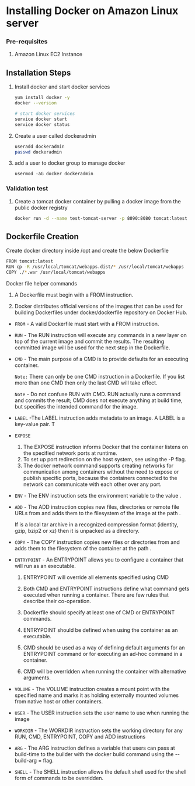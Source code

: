 # Installing Docker on Amazon Linux server

### Pre-requisites
1. Amazon Linux EC2 Instance

## Installation Steps

1. Install docker and start docker services
   ```sh 
   yum install docker -y
   docker --version 
   
   # start docker services
   service docker start
   service docker status
   ```
1. Create a user called dockeradmin
   ```sh
   useradd dockeradmin
   passwd dockeradmin
   ```
1. add a user to docker group to manage docker
   ```
   usermod -aG docker dockeradmin
   ```
### Validation test
1. Create a tomcat docker container by pulling a docker image from the public docker registry
   ```sh
   docker run -d --name test-tomcat-server -p 8090:8080 tomcat:latest
   ```


## Dockerfile Creation

Create docker directory inside /opt and create the below Dockerfile

```sh
FROM tomcat:latest
RUN cp -R /usr/local/tomcat/webapps.dist/* /usr/local/tomcat/webapps
COPY ./*.war /usr/local/tomcat/webapps
```
Docker file helper commands

1. A Dockerfile must begin with a FROM instruction.

2. Docker distributes official versions of the images that can be used for building Dockerfiles under docker/dockerfile repository on Docker Hub.

- `FROM` - A valid Dockerfile must start with a FROM instruction.

- `RUN` - The RUN instruction will execute any commands in a new layer on top of the current image and commit the results. The resulting committed image will be used for the next step in the Dockerfile.

- `CMD` - The main purpose of a CMD is to provide defaults for an executing container.

  `Note:` There can only be one CMD instruction in a Dockerfile. If you list more than one CMD then only the last CMD will take effect.

  `Note` - Do not confuse RUN with CMD. RUN actually runs a command and commits the result; CMD does not execute anything at build time, but specifies the intended command for the image.

- `LABEL` -The LABEL instruction adds metadata to an image. A LABEL is a key-value pair. T

- `EXPOSE`
    1. The EXPOSE instruction informs Docker that the container listens on the specified network ports at runtime.
    2. To set up port redirection on the host system, see using the -P flag.
    3. The docker network command supports creating networks for communication among containers without the need to expose or publish specific ports, because the containers connected to the network can communicate with each other over any port.

- `ENV` - The ENV instruction sets the environment variable <key> to the value <value>.

- `ADD` - The ADD instruction copies new files, directories or remote file URLs from <src> and adds them to the filesystem of the image at the path <dest>.

  If <src> is a local tar archive in a recognized compression format (identity, gzip, bzip2 or xz) then it is unpacked as a directory.

- `COPY` - The COPY instruction copies new files or directories from <src> and adds them to the filesystem of the container at the path <dest>.

- `ENTRYPOINT` - An ENTRYPOINT allows you to configure a container that will run as an executable.

    1. ENTRYPOINT will override all elements specified using CMD
    2. Both CMD and ENTRYPOINT instructions define what command gets executed when running a container. There are few rules that describe their co-operation.

    3. Dockerfile should specify at least one of CMD or ENTRYPOINT commands.

    4. ENTRYPOINT should be defined when using the container as an executable.

    5. CMD should be used as a way of defining default arguments for an ENTRYPOINT command or for executing an ad-hoc command in a container.

    6. CMD will be overridden when running the container with alternative arguments.

- `VOLUME` - The VOLUME instruction creates a mount point with the specified name and marks it as holding externally mounted volumes from native host or other containers.

- `USER` - The USER instruction sets the user name to use when running the image
- `WORKDIR` - The WORKDIR instruction sets the working directory for any RUN, CMD, ENTRYPOINT, COPY and ADD instructions

- `ARG` - The ARG instruction defines a variable that users can pass at build-time to the builder with the docker build command using the --build-arg <varname>=<value> flag.

- `SHELL` - The SHELL instruction allows the default shell used for the shell form of commands to be overridden. 

